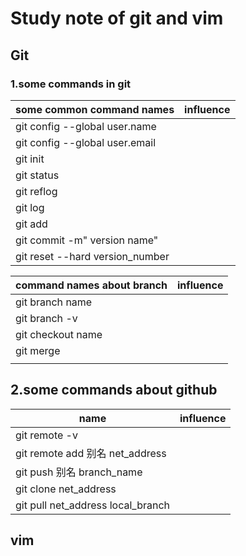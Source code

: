 

# Study note of git and vim

## Git

### 1.some commands in git 

| some common command names        | influence |
| -------------------------------- | --------- |
| git config --global user.name    |           |
| git config --global user.email   |           |
| git init                         |           |
| git status                       |           |
| git reflog                       |           |
| git log                          |           |
| git add                          |           |
| git commit -m" version name"     |           |
| git reset --hard  version_number |           |



| command names about branch | influence |
| -------------------------- | --------- |
| git branch name            |           |
| git branch -v              |           |
| git checkout name          |           |
| git merge                  |           |
|                            |           |





## 2.some commands about github



| name                              | influence |
| --------------------------------- | --------- |
| git remote -v                     |           |
| git remote add 别名 net_address   |           |
| git push 别名 branch_name         |           |
| git clone net_address             |           |
| git pull net_address local_branch |           |





## vim

